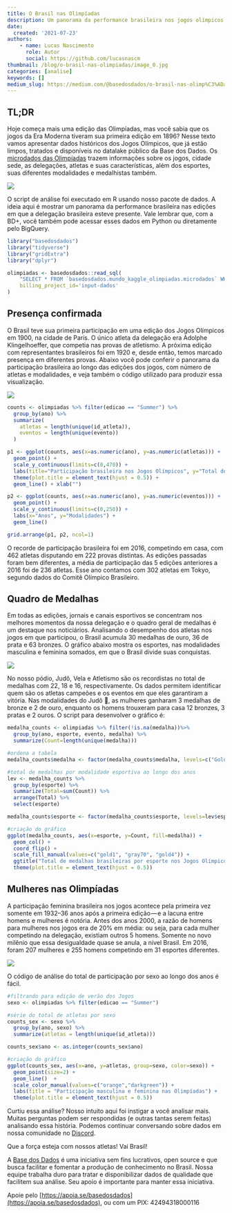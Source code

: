 ```yaml
---
title: O Brasil nas Olimpíadas
description: Um panorama da performance brasileira nos jogos olímpicos ao longo dos anos
date:
  created: '2021-07-23'
authors:
    - name: Lucas Nascimento
      role: Autor
      social: https://github.com/lucasnascm
thumbnail: /blog/o-brasil-nas-olimpiadas/image_0.jpg
categories: [analise]
keywords: []
medium_slug: https://medium.com/@basedosdados/o-brasil-nas-olimp%C3%ADadas-2a3f9960cc69
---
```


## TL;DR

Hoje começa mais uma edição das Olimpíadas, mas você sabia que os jogos da Era Moderna tiveram sua primeira edição em 1896? Nesse texto vamos apresentar dados históricos dos Jogos Olímpicos, que já estão limpos, tratados e disponíveis no datalake público da Base dos Dados. Os [microdados das Olimpíadas](https://basedosdados.org/dataset/62f8cb83-ac37-48be-874b-b94dd92d3e2b?table=567b1ccd-d8c2-4616-bacb-cf5c0e7b8d89) trazem informações sobre os jogos, cidade sede, as delegações, atletas e suas características, além dos esportes, suas diferentes modalidades e medalhistas também.

<Image src="/blog/o-brasil-nas-olimpiadas/image_0.jpg"/>

O script de análise foi executado em R usando nosso pacote de dados. A ideia aqui é mostrar um panorama da performance brasileira nas edições em que a delegação brasileira esteve presente. Vale lembrar que, com a BD+, você também pode acessar esses dados em Python ou diretamente pelo BigQuery.

```r
library("basedosdados")
library("tidyverse")
library("gridExtra")
library("dplyr")

olimpiadas <- basedosdados::read_sql(
    "SELECT * FROM `basedosdados.mundo_kaggle_olimpiadas.microdados` WHERE delegacao = 'BRA'",
    billing_project_id='input-dados'
)
```

## Presença confirmada

O Brasil teve sua primeira participação em uma edição dos Jogos Olímpicos em 1900, na cidade de Paris. O único atleta da delegação era Adolphe Klingelhoeffer, que competia nas provas de atletismo. A próxima edição com representantes brasileiros foi em 1920 e, desde então, temos marcado presença em diferentes provas. Abaixo você pode conferir o panorama da participação brasileira ao longo das edições dos jogos, com número de atletas e modalidades, e veja também o código utilizado para produzir essa visualização.

<Image src="/blog/o-brasil-nas-olimpiadas/image_1.png"/>

```r
counts <- olimpiadas %>% filter(edicao == "Summer") %>%
  group_by(ano) %>%
  summarize(
    atletas = length(unique(id_atleta)),
    eventos = length(unique(evento))
  )

p1 <- ggplot(counts, aes(x=as.numeric(ano), y=as.numeric(atletas))) +
  geom_point() +
  scale_y_continuous(limits=c(0,470)) +
  labs(title="Participação brasileira nos Jogos Olímpicos", y="Total de atletas") +
  theme(plot.title = element_text(hjust = 0.5)) +
  geom_line() + xlab("")

p2 <- ggplot(counts, aes(x=as.numeric(ano), y=as.numeric(eventos))) +
  geom_point() +
  scale_y_continuous(limits=c(0,250)) +
  labs(x="Anos", y="Modalidades") +
  geom_line()

grid.arrange(p1, p2, ncol=1)
```

O recorde de participação brasileira foi em 2016, competindo em casa, com 462 atletas disputando em 222 provas distintas. As edições passadas foram bem diferentes, a média de participação das 5 edições anteriores a 2016 foi de 236 atletas. Esse ano contamos com 302 atletas em Tokyo, segundo dados do Comitê Olímpico Brasileiro.

## Quadro de Medalhas

Em todas as edições, jornais e canais esportivos se concentram nos melhores momentos da nossa delegação e o quadro geral de medalhas é um destaque nos noticiários. Analisando o desempenho dos atletas nos jogos em que participou, o Brasil acumula 30 medalhas de ouro, 36 de prata e 63 bronzes. O gráfico abaixo mostra os esportes, nas modalidades masculina e feminina somados, em que o Brasil divide suas conquistas.

<Image src="/blog/o-brasil-nas-olimpiadas/image_2.png"/>

No nosso pódio, Judô, Vela e Atletismo são os recordistas no total de medalhas com 22, 18 e 16, respectivamente. Os dados permitem identificar quem são os atletas campeões e os eventos em que eles garantiram a vitória. Nas modalidades do Judô 🥋, as mulheres ganharam 3 medalhas de bronze e 2 de ouro, enquanto os homens trouxeram para casa 12 bronzes, 3 pratas e 2 ouros. O script para desenvolver o gráfico é:

```r
medalha_counts <- olimpiadas %>% filter(!is.na(medalha))%>%
  group_by(ano, esporte, evento, medalha) %>% 
  summarize(Count=length(unique(medalha)))

#ordena a tabela
medalha_counts$medalha <- factor(medalha_counts$medalha, levels=c("Gold", "Silver", "Bronze"))

#total de medalhas por modalidade esportiva ao longo dos anos
lev <- medalha_counts %>%
  group_by(esporte) %>%
  summarize(Total=sum(Count)) %>%
  arrange(Total) %>%
  select(esporte)

medalha_counts$esporte <- factor(medalha_counts$esporte, levels=lev$esporte)

#criação do gráfico
ggplot(medalha_counts, aes(x=esporte, y=Count, fill=medalha)) +
  geom_col() +
  coord_flip() +
  scale_fill_manual(values=c("gold1", "gray70", "gold4")) +
  ggtitle("Total de medalhas brasileiras por esporte nos Jogos Olímpicos") +
  theme(plot.title = element_text(hjust = 0.5))
```

## Mulheres nas Olimpíadas

A participação feminina brasileira nos jogos acontece pela primeira vez somente em 1932–36 anos após a primeira edição — e a lacuna entre homens e mulheres é notória. Antes dos anos 2000, a razão de homens para mulheres nos jogos era de 20% em média: ou seja, para cada mulher competindo na delegação, existiam outros 5 homens. Somente no novo milênio que essa desigualdade quase se anula, a nível Brasil. Em 2016, foram 207 mulheres e 255 homens competindo em 31 esportes diferentes.

<Image src="/blog/o-brasil-nas-olimpiadas/image_3.png"/>

O código de análise do total de participação por sexo ao longo dos anos é fácil.

```r
#filtrando para edição de verão dos Jogos
sexo <- olimpiadas %>% filter(edicao == "Summer")

#série do total de atletas por sexo
counts_sex <- sexo %>% 
  group_by(ano, sexo) %>%
  summarize(atletas = length(unique(id_atleta)))

counts_sex$ano <- as.integer(counts_sex$ano)

#criação do gráfico
ggplot(counts_sex, aes(x=ano, y=atletas, group=sexo, color=sexo)) +
  geom_point(size=2) +
  geom_line()  +
  scale_color_manual(values=c("orange","darkgreen")) +
  labs(title = "Participação masculina e feminina nas Olimpíadas") +
  theme(plot.title = element_text(hjust = 0.5))
```

Curtiu essa análise? Nosso intuito aqui foi instigar a você analisar mais. Muitas perguntas podem ser respondidas (e outras tantas serem feitas) analisando essa história. Podemos continuar conversando sobre dados em nossa comunidade no [Discord](https://discord.com/invite/huKWpsVYx4).

Que a força esteja com nossos atletas! Vai Brasil!

A [Base dos Dados](https://basedosdados.org/) é uma iniciativa sem fins lucrativos, open source e que busca facilitar e fomentar a produção de conhecimento no Brasil. Nossa equipe trabalha duro para tratar e disponibilizar dados de qualidade que facilitem sua análise. Seu apoio é importante para manter essa iniciativa.

Apoie pelo [https://apoia.se/basedosdados](https://apoia.se/basedosdados), ou com um PIX: 42494318000116
